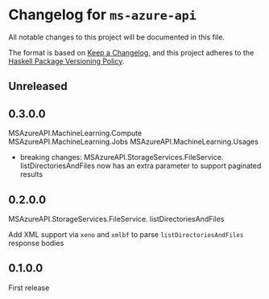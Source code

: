 # Changelog for `ms-azure-api`

All notable changes to this project will be documented in this file.

The format is based on [Keep a Changelog](https://keepachangelog.com/en/1.0.0/),
and this project adheres to the
[Haskell Package Versioning Policy](https://pvp.haskell.org/).

## Unreleased

## 0.3.0.0

MSAzureAPI.MachineLearning.Compute
MSAzureAPI.MachineLearning.Jobs
MSAzureAPI.MachineLearning.Usages

* breaking changes:
MSAzureAPI.StorageServices.FileService. listDirectoriesAndFiles now has an extra parameter to support paginated results

## 0.2.0.0

MSAzureAPI.StorageServices.FileService. listDirectoriesAndFiles

Add XML support via `xeno` and `xmlbf` to parse `listDirectoriesAndFiles` response bodies

## 0.1.0.0

First release
